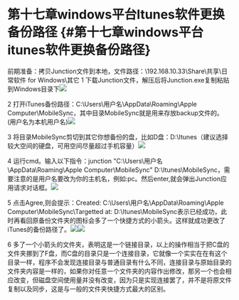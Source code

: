 # 第十七章windows平台Itunes软件更换备份路径 {#第十七章windows平台itunes软件更换备份路径}

前期准备：拷贝Junction文件到本地，文件路径：\192.168.10.33\Share\共享\日常软件 for Windows\其它 1 下载Junction文件，解压后将Junction.exe复制粘贴到Windows目录下![](https://ws3.sinaimg.cn/large/006tKfTcly1fj2zqs6pa1j31c20q2n3t.jpg)

2 打开iTunes备份路径：C:\Users\用户名\AppData\Roaming\Apple Computer\MobileSync，其中目录MobileSync就是用来存放backup文件的。\(用户名为本机用户名\)![](https://ws3.sinaimg.cn/large/006tKfTcly1fj2zr8za83j31c20rogr9.jpg)

3 将目录MobileSync剪切到其它你想备份的盘，比如D盘：D:\Itunes（建议选择较大空间的硬盘，可用空间尽量超过手机容量）![](https://ws4.sinaimg.cn/large/006tKfTcly1fj2zrkn2h8j31c20pt422.jpg)

4 运行cmd。输入以下指令：junction "C:\Users\用户名\AppData\Roaming\Apple Computer\MobileSync" D:\Itunes\MobileSync，需要注意的是用户名要改为你的主机名，例如:pc。然后enter,就会弹出Junction应用请求对话框。![](https://ws2.sinaimg.cn/large/006tKfTcly1fj2zrypv6yj31c20mbwj4.jpg)

5 点击Agree,则会提示：Created: C:\Users\用户名\AppData\Roaming\Apple Computer\MobileSync\Targetted at: D:\Itunes\MobileSync表示已经成功，此时再看回原备份文件夹的图标会多了一个快捷方式的小箭头。这样就成功更改了iTunes的备份路径了。![](https://ws2.sinaimg.cn/large/006tKfTcly1fj2zrypv6yj31c20mbwj4.jpg)![](https://ws1.sinaimg.cn/large/006tKfTcly1fj2zsps74cj31c20md790.jpg)

6 多了一个小箭头的文件夹，表明这是一个链接目录，以上的操作相当于把C盘的文件夹挪到了F盘，而C盘的目录只是一个连接目录，它就像一个实实在在有这个目录一样，程序不会发现连接目录与普通目录有什么不同，连接目录与原始目录的文件夹内容是一样的，如果你对任意一个文件夹的内容作出修改，那另一个也会相应改变，但磁盘空间使用量并没有改变，因为只是实现连接罢了，并不是将原文件复制以及同步，这是与一般的文件夹快捷方式最大的区别。

